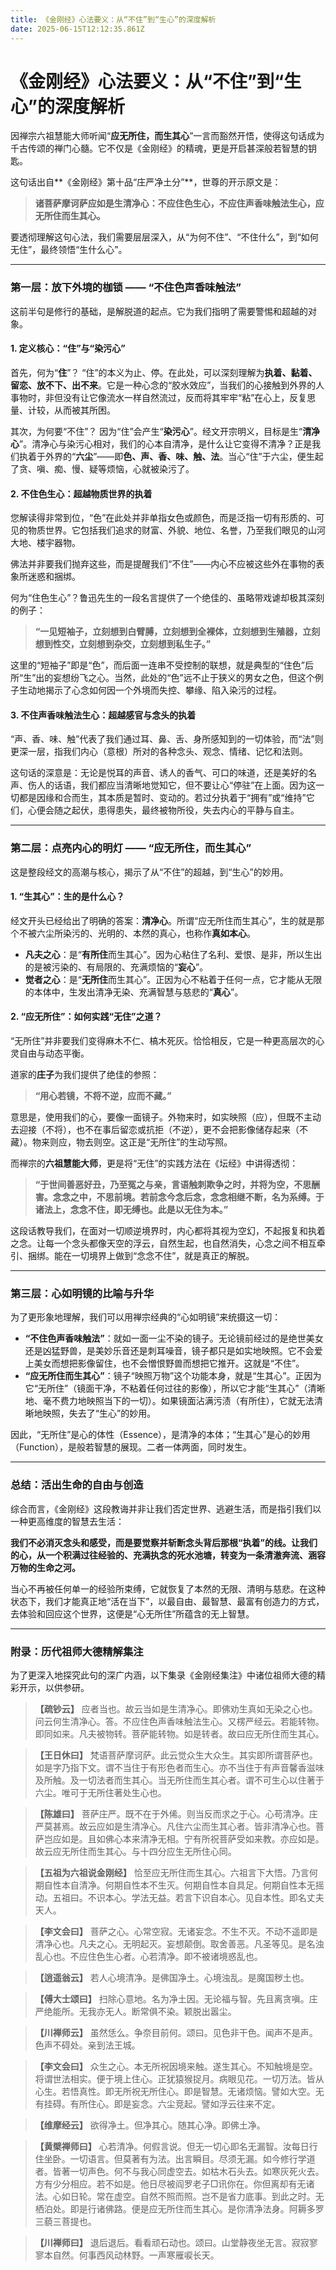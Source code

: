 ```yaml
---
title: 《金刚经》心法要义：从“不住”到“生心”的深度解析
date: 2025-06-15T12:12:35.861Z
---
```




# 《金刚经》心法要义：从“不住”到“生心”的深度解析

因禅宗六祖慧能大师听闻“**应无所住，而生其心**”一言而豁然开悟，使得这句话成为千古传颂的禅门心髓。它不仅是《金刚经》的精魂，更是开启甚深般若智慧的钥匙。

这句话出自**《金刚经》第十品“庄严净土分”**，世尊的开示原文是：

> **诸菩萨摩诃萨应如是生清净心：不应住色生心，不应住声香味触法生心，应无所住而生其心。**

要透彻理解这句心法，我们需要层层深入，从“为何不住”、“不住什么”，到“如何无住”，最终领悟“生什么心”。

---

### 第一层：放下外境的枷锁 —— “不住色声香味触法”

这前半句是修行的基础，是解脱道的起点。它为我们指明了需要警惕和超越的对象。

#### 1. 定义核心：“住”与“染污心”

首先，何为“**住**”？
“住”的本义为止、停。在此处，可以深刻理解为**执着、黏着、留恋、放不下、出不来**。它是一种心念的“胶水效应”，当我们的心接触到外界的人事物时，非但没有让它像流水一样自然流过，反而将其牢牢“粘”在心上，反复思量、计较，从而被其所困。

其次，为何要“不住”？
因为“住”会产生“**染污心**”。经文开宗明义，目标是生“**清净心**”。清净心与染污心相对，我们的心本自清净，是什么让它变得不清净？正是我们执着于外界的“**六尘**”——即**色、声、香、味、触、法**。当心“住”于六尘，便生起了贪、嗔、痴、慢、疑等烦恼，心就被染污了。

#### 2. 不住色生心：超越物质世界的执着

您解读得非常到位，“色”在此处并非单指女色或颜色，而是泛指一切有形质的、可见的物质世界。它包括我们追求的财富、外貌、地位、名誉，乃至我们眼见的山河大地、楼宇器物。

佛法并非要我们抛弃这些，而是提醒我们“不住”——内心不应被这些外在事物的表象所迷惑和捆绑。

何为“住色生心”？鲁迅先生的一段名言提供了一个绝佳的、虽略带戏谑却极其深刻的例子：

> **“一见短袖子，立刻想到白臂膊，立刻想到全裸体，立刻想到生殖器，立刻想到性交，立刻想到杂交，立刻想到私生子。”**

这里的“短袖子”即是“色”，而后面一连串不受控制的联想，就是典型的“住色”后所“生”出的妄想纷飞之心。当然，此处的“色”远不止于狭义的男女之色，但这个例子生动地揭示了心念如何因一个外境而失控、攀缘、陷入染污的过程。

#### 3. 不住声香味触法生心：超越感官与念头的执着

“声、香、味、触”代表了我们通过耳、鼻、舌、身所感知到的一切体验，而“法”则更深一层，指我们内心（意根）所对的各种念头、观念、情绪、记忆和法则。

这句话的深意是：无论是悦耳的声音、诱人的香气、可口的味道，还是美好的名声、伤人的话语，我们都应当清晰地觉知它，但不要让心“停驻”在上面。因为这一切都是因缘和合而生，其本质是暂时、变动的。若过分执着于“拥有”或“维持”它们，心便会随之起伏，患得患失，最终被物所役，失去内心的平静与自主。

---

### 第二层：点亮内心的明灯 —— “应无所住，而生其心”

这是整段经文的高潮与核心，揭示了从“不住”的超越，到“生心”的妙用。

#### 1. “生其心”：生的是什么心？

经文开头已经给出了明确的答案：**清净心**。所谓“应无所住而生其心”，生的就是那个不被六尘所染污的、光明的、本然的真心，也称作**真如本心**。

*   **凡夫之心**：是“**有所住**而生其心”。因为心粘住了名利、爱恨、是非，所以生出的是被污染的、有局限的、充满烦恼的“**妄心**”。
*   **觉者之心**：是“**无所住**而生其心”。正因为心不粘着于任何一点，它才能从无限的本体中，生发出清净无染、充满智慧与慈悲的“**真心**”。

#### 2. “应无所住”：如何实践“无住”之道？

“无所住”并非要我们变得麻木不仁、槁木死灰。恰恰相反，它是一种更高层次的心灵自由与动态平衡。

道家的**庄子**为我们提供了绝佳的参照：

> **“用心若镜，不将不逆，应而不藏。”**

意思是，使用我们的心，要像一面镜子。外物来时，如实映照（应），但既不主动去迎接（不将），也不在事后留恋或抗拒（不逆），更不会把影像储存起来（不藏）。物来则应，物去则空。这正是“无所住”的生动写照。

而禅宗的**六祖慧能大师**，更是将“无住”的实践方法在《坛经》中讲得透彻：

> **“于世间善恶好丑，乃至冤之与亲，言语触刺欺争之时，并将为空，不思酬害。念念之中，不思前境。若前念今念后念，念念相继不断，名为系缚。于诸法上，念念不住，即无缚也。此是以无住为本。”**

这段话教导我们，在面对一切顺逆境界时，内心都将其视为空幻，不起报复和执着之念。让每一个念头都像天空的浮云，自然生起，也自然消失，心念之间不相互牵引、捆绑。能在一切境界上做到“念念不住”，就是真正的解脱。

---

### 第三层：心如明镜的比喻与升华

为了更形象地理解，我们可以用禅宗经典的“心如明镜”来统摄这一切：

*   **“不住色声香味触法”**：就如一面一尘不染的镜子。无论镜前经过的是绝世美女还是凶猛野兽，是美妙乐音还是刺耳噪音，镜子都只是如实地映照。它不会爱上美女而想把影像留住，也不会憎恨野兽而想把它推开。这就是“不住”。
*   **“应无所住而生其心”**：镜子“映照万物”这个功能本身，就是“生其心”。正因为它“无所住”（镜面干净，不粘着任何过往的影像），所以它才能“生其心”（清晰地、毫不费力地映照当下的一切）。如果镜面沾满污渍（有所住），它就无法清晰地映照，失去了“生心”的妙用。

因此，“无所住”是心的体性（Essence），是清净的本体；“生其心”是心的妙用（Function），是般若智慧的展现。二者一体两面，同时发生。

---

### 总结：活出生命的自由与创造

综合而言，《金刚经》这段教诲并非让我们否定世界、逃避生活，而是指引我们以一种更高维度的智慧去生活：

**我们不必消灭念头和感受，而是要觉察并斩断念头背后那根“执着”的线。让我们的心，从一个积满过往经验的、充满执念的死水池塘，转变为一条清澈奔流、涵容万物的生命之河。**

当心不再被任何单一的经验所束缚，它就恢复了本然的无限、清明与慈悲。在这种状态下，我们才能真正地“活在当下”，以最自由、最智慧、最富有创造力的方式，去体验和回应这个世界，这便是“心无所住”所蕴含的无上智慧。

---

### 附录：历代祖师大德精解集注

为了更深入地探究此句的深广内涵，以下集录《金刚经集注》中诸位祖师大德的精彩开示，以供参研。

> **【疏钞云】**
> 应者当也。故云当如是生清净心。即佛劝生真如无染之心也。问云何生清净心。答。不应住色声香味触法生心。又楞严经云。若能转物。即同如来。凡夫被物转。菩萨能转物。如是转者。故曰应无所住而生其心。

> **【王日休曰】**
> 梵语菩萨摩诃萨。此云觉众生大众生。其实即所谓菩萨也。如是字乃指下文。谓不当住于有形色者而生心。亦不当住于有声音馨香滋味及所触。及一切法者而生其心。当无所住而生其心者。谓不可生心以住著于六尘。唯可于无所住著处生心也。

> **【陈雄曰】**
> 菩萨庄严。既不在于外俙。则当反而求之于心。心苟清净。庄严莫甚焉。故云应如是生清净心。凡住六尘而生其心者。皆非清净心也。菩萨岂应如是。且如佛心本来清净无相。宁有所祝菩萨受如来教。亦应如是。故云应无所住而生其心。与十四分应生无所住心同。

> **【五祖为六祖说金刚经】**
> 恰至应无所住而生其心。六祖言下大悟。乃言何期自性本自清净。何期自性本不生灭。何期自性本自具足。何期自性本无摇动。五祖曰。不识本心。学法无益。若言下识自本心。见自本性。即名丈夫天人。

> **【李文会曰】**
> 菩萨之心。心常空寂。无诸妄念。不生不灭。不动不遥即是清净心也。凡夫之心。无明起灭。妄想颠倒。取舍善恶。凡圣等见。是名浊乱心也。不应住色生心者。心若清净。即不被诸境惑乱也。

> **【逍遥翁云】**
> 若人心境清净。是佛国净土。心境浊乱。是魔国秽土也。

> **【傅大士颂曰】**
> 扫除心意地。名为净土因。无论福与智。先且离贪嗔。庄严绝能所。无我亦无人。断常俱不染。颖脱出嚣尘。

> **【川禅师云】**
> 虽然恁么。争奈目前何。颂曰。见色非干色。闻声不是声。色声不碍处。亲到法王城。

> **【李文会曰】**
> 众生之心。本无所祝因境来触。遂生其心。不知触境是空。将谓世法相实。便于境上住心。正犹猿猴捉月。病眼见花。一切万法。皆从心生。若悟真性。即无所祝无所住心。即是智慧。无诸烦恼。譬如大空。无有挂碍。有所住心。即是妄念。六尘竞起。譬如浮云往来不定。

> **【维摩经云】**
> 欲得净土。但净其心。随其心净。即佛土净。

> **【黄檗禅师曰】**
> 心若清净。何假言说。但无一切心即名无漏智。汝每日行住坐卧。一切语言。但莫著有为法。出言瞬目。尽须无漏。如今修行学道者。皆著一切声色。何不与我心同虚空去。如枯木石头去。如寒灰死火去。方有少分相应。若不如是。他日尽被阎罗老子□讯你在。你但离却有无诸法。心如日轮。常在虚空。自然不照而照。岂不是省力底事。到此之时。无栖泊处。即是行诸佛路。便是应无所住而生其心。是你清净法身。阿耨多罗三藐三菩提也。

> **【川禅师曰】**
> 退后退后。看看顽石动也。颂曰。山堂静夜坐无言。寂寂寥寥本自然。何事西风动林野。一声寒雁唳长天。